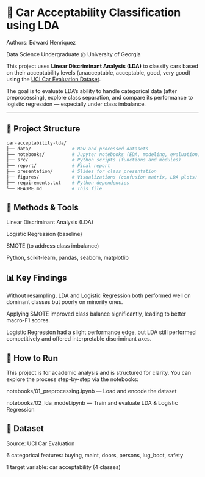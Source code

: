 # 🚗 Car Acceptability Classification using LDA

Authors: Edward Henriquez

Data Science Undergraduate @ University of Georgia

This project uses **Linear Discriminant Analysis (LDA)** to classify cars based on their acceptability levels (unacceptable, acceptable, good, very good) using the [UCI Car Evaluation Dataset](https://archive.ics.uci.edu/dataset/19/car+evaluation).

The goal is to evaluate LDA’s ability to handle categorical data (after preprocessing), explore class separation, and compare its performance to logistic regression — especially under class imbalance.

---

## 📁 Project Structure

```bash
car-acceptability-lda/
├── data/               # Raw and processed datasets
├── notebooks/          # Jupyter notebooks (EDA, modeling, evaluation)
├── src/                # Python scripts (functions and modules)
├── report/             # Final report
├── presentation/       # Slides for class presentation
├── figures/            # Visualizations (confusion matrix, LDA plots)
├── requirements.txt    # Python dependencies
└── README.md           # This file
```

## 🧠 Methods & Tools

Linear Discriminant Analysis (LDA)

Logistic Regression (baseline)

SMOTE (to address class imbalance)

Python, scikit-learn, pandas, seaborn, matplotlib

## 📊 Key Findings

Without resampling, LDA and Logistic Regression both performed well on dominant classes but poorly on minority ones.

Applying SMOTE improved class balance significantly, leading to better macro-F1 scores.

Logistic Regression had a slight performance edge, but LDA still performed competitively and offered interpretable discriminant axes.

## 🧪 How to Run

This project is for academic analysis and is structured for clarity. You can explore the process step-by-step via the notebooks:

notebooks/01_preprocessing.ipynb — Load and encode the dataset

notebooks/02_lda_model.ipynb — Train and evaluate LDA & Logistic Regression

## 📌 Dataset

Source: UCI Car Evaluation

6 categorical features: buying, maint, doors, persons, lug_boot, safety

1 target variable: car acceptability (4 classes)

```

```

